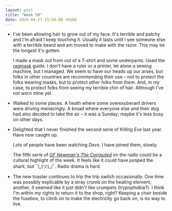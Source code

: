 ```yaml
---
layout: post
title: "Week 58"
date: 2020-04-27 15:54:00 +0100
---
```



- I've been allowing hair to grow out of my face. It's terrible and patchy and I'm afraid I keep touching it. Usually it lasts until I see someone else with a terrible beard and am moved to make with the razor. This may be the longest it's gotten.

  I made a mask out from out of a T-shirt and some underpants. Used the [ragmask](https://ragmask.com/) guide. I don't have a ruler or a printer, let alone a sewing machine, but I managed. We seem to have our heads up our arses, but folks in other countries are recommending their use – not to protect the folks wearing masks, but to protect other folks from them. And, in my case, to protect folks from seeing my terrible chin of hair. Although I've not worn mine yet.

- Walked to some places. A heath where some overexuberant drivers were driving menacingly. A broad where everyone else and their dog had also decided to take the air – it was a Sunday; maybe it's less busy on other days.

- Delighted that I never finished the second serie of <cite>Killing Eve</cite> last year. Have now caught up.

  Lots of people have been watching <cite>Devs</cite>. I have joined them, slowly.

  The fifth serie of [<cite>GF Newman's The Corrputed</cite>](https://www.bbc.co.uk/programmes/b050z5cf) on the radio could be a cultural highlight of the week. It feels like it could have jumped the shark, but ¯\\\_(ツ)\_/¯. Radio drama is hard.

- The new toaster continues to trip the trip switch occasionally. One time was possibly explicable by a stray crumb on the heating element; another, it seemed like it just didn't like crumpets (trypophobia?). I think I'm within my rights to return it to the shop, right? Keeping a chair beside the fusebox, to climb on to make the electricity go back on, is no way to live.
